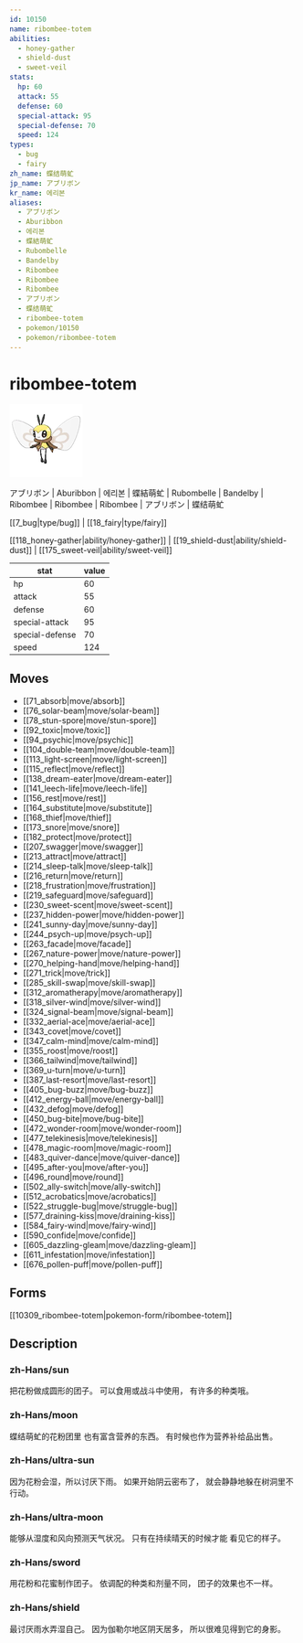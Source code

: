 ```yaml
---
id: 10150
name: ribombee-totem
abilities:
  - honey-gather
  - shield-dust
  - sweet-veil
stats:
  hp: 60
  attack: 55
  defense: 60
  special-attack: 95
  special-defense: 70
  speed: 124
types:
  - bug
  - fairy
zh_name: 蝶结萌虻
jp_name: アブリボン
kr_name: 에리본
aliases:
  - アブリボン
  - Aburibbon
  - 에리본
  - 蝶結萌虻
  - Rubombelle
  - Bandelby
  - Ribombee
  - Ribombee
  - Ribombee
  - アブリボン
  - 蝶结萌虻
  - ribombee-totem
  - pokemon/10150
  - pokemon/ribombee-totem
---
```

# ribombee-totem

![](https://raw.githubusercontent.com/PokeAPI/sprites/master/sprites/pokemon/10150.png)

アブリボン | Aburibbon | 에리본 | 蝶結萌虻 | Rubombelle | Bandelby | Ribombee | Ribombee | Ribombee | アブリボン | 蝶结萌虻

[[7_bug|type/bug]] | [[18_fairy|type/fairy]]

[[118_honey-gather|ability/honey-gather]] | [[19_shield-dust|ability/shield-dust]] | [[175_sweet-veil|ability/sweet-veil]]

|stat|value|
|---|---|
|hp|60|
|attack|55|
|defense|60|
|special-attack|95|
|special-defense|70|
|speed|124|


## Moves

- [[71_absorb|move/absorb]]
- [[76_solar-beam|move/solar-beam]]
- [[78_stun-spore|move/stun-spore]]
- [[92_toxic|move/toxic]]
- [[94_psychic|move/psychic]]
- [[104_double-team|move/double-team]]
- [[113_light-screen|move/light-screen]]
- [[115_reflect|move/reflect]]
- [[138_dream-eater|move/dream-eater]]
- [[141_leech-life|move/leech-life]]
- [[156_rest|move/rest]]
- [[164_substitute|move/substitute]]
- [[168_thief|move/thief]]
- [[173_snore|move/snore]]
- [[182_protect|move/protect]]
- [[207_swagger|move/swagger]]
- [[213_attract|move/attract]]
- [[214_sleep-talk|move/sleep-talk]]
- [[216_return|move/return]]
- [[218_frustration|move/frustration]]
- [[219_safeguard|move/safeguard]]
- [[230_sweet-scent|move/sweet-scent]]
- [[237_hidden-power|move/hidden-power]]
- [[241_sunny-day|move/sunny-day]]
- [[244_psych-up|move/psych-up]]
- [[263_facade|move/facade]]
- [[267_nature-power|move/nature-power]]
- [[270_helping-hand|move/helping-hand]]
- [[271_trick|move/trick]]
- [[285_skill-swap|move/skill-swap]]
- [[312_aromatherapy|move/aromatherapy]]
- [[318_silver-wind|move/silver-wind]]
- [[324_signal-beam|move/signal-beam]]
- [[332_aerial-ace|move/aerial-ace]]
- [[343_covet|move/covet]]
- [[347_calm-mind|move/calm-mind]]
- [[355_roost|move/roost]]
- [[366_tailwind|move/tailwind]]
- [[369_u-turn|move/u-turn]]
- [[387_last-resort|move/last-resort]]
- [[405_bug-buzz|move/bug-buzz]]
- [[412_energy-ball|move/energy-ball]]
- [[432_defog|move/defog]]
- [[450_bug-bite|move/bug-bite]]
- [[472_wonder-room|move/wonder-room]]
- [[477_telekinesis|move/telekinesis]]
- [[478_magic-room|move/magic-room]]
- [[483_quiver-dance|move/quiver-dance]]
- [[495_after-you|move/after-you]]
- [[496_round|move/round]]
- [[502_ally-switch|move/ally-switch]]
- [[512_acrobatics|move/acrobatics]]
- [[522_struggle-bug|move/struggle-bug]]
- [[577_draining-kiss|move/draining-kiss]]
- [[584_fairy-wind|move/fairy-wind]]
- [[590_confide|move/confide]]
- [[605_dazzling-gleam|move/dazzling-gleam]]
- [[611_infestation|move/infestation]]
- [[676_pollen-puff|move/pollen-puff]]

## Forms



[[10309_ribombee-totem|pokemon-form/ribombee-totem]]

## Description

### zh-Hans/sun

把花粉做成圆形的团子。
可以食用或战斗中使用，
有许多的种类哦。

### zh-Hans/moon

蝶结萌虻的花粉团里
也有富含营养的东西。
有时候也作为营养补给品出售。

### zh-Hans/ultra-sun

因为花粉会湿，所以讨厌下雨。
如果开始阴云密布了，
就会静静地躲在树洞里不行动。

### zh-Hans/ultra-moon

能够从湿度和风向预测天气状况。
只有在持续晴天的时候才能
看见它的样子。

### zh-Hans/sword

用花粉和花蜜制作团子。
依调配的种类和剂量不同，
团子的效果也不一样。

### zh-Hans/shield

最讨厌雨水弄湿自己。
因为伽勒尔地区阴天居多，
所以很难见得到它的身影。


